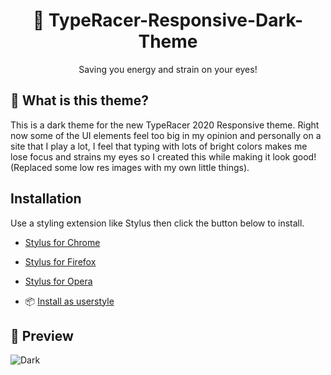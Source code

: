 <center><h1> 🌃 TypeRacer-Responsive-Dark-Theme</h1></center>
<center>Saving you energy and strain on your eyes!</center>

## 🎨 What is this theme?
This is a dark theme for the new TypeRacer 2020 Responsive theme. Right now some of the UI elements feel too big in my opinion and personally on a site that I play a lot, I feel that typing with lots of bright colors makes me lose focus and strains my eyes so I created this while making it look good! (Replaced some low res images with my own little things).

##  Installation
Use a styling extension like Stylus then click the button below to install.

* [Stylus for Chrome](https://chrome.google.com/webstore/detail/stylus/clngdbkpkpeebahjckkjfobafhncgmne)
* [Stylus for Firefox](https://addons.mozilla.org/en-US/firefox/addon/styl-us/)
* [Stylus for Opera](https://addons.opera.com/en/extensions/details/stylus/)


* 📦 [Install as userstyle](https://raw.githubusercontent.com/Lachney/TypeRacer-Responsive-Dark-Theme/master/css/responsive-dark.user.css)

## 🔎 Preview
![Dark](https://github.com/Lachney/TypeRacer-Responsive-Dark-Theme/blob/master/assets/preview.png?raw=true)
